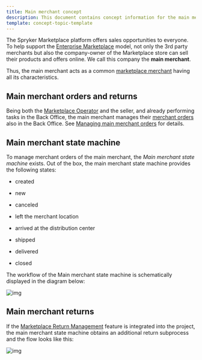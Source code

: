 ```yaml
---
title: Main merchant concept
description: This document contains concept information for the main merchant in the Spryker Commerce OS.
template: concept-topic-template
---
```


The Spryker Marketplace platform offers sales opportunities to everyone. To help support the [Enterprise Marketplace](/docs/marketplace/user/intro-to-the-spryker-marketplace/marketplace-concept.html) model, not only the 3rd party merchants but also the company-owner of the Marketplace store can sell their products and offers online. We call this company the **main merchant**.

Thus, the main merchant acts as a common [marketplace merchant](/docs/marketplace/user/features/{{page.version}}/marketplace-merchant-feature-overview/marketplace-merchant-feature-overview.html) having all its characteristics.

## Main merchant orders and returns

Being both the [Marketplace Operator](/docs/marketplace/user/intro-to-the-spryker-marketplace/marketplace-personas.html) and the seller, and already performing tasks in the Back Office, the main merchant manages their [merchant orders](/docs/marketplace/user/features/{{page.version}}/marketplace-order-management-feature-overview/merchant-order-overview.html) also in the Back Office. See [Managing main merchant orders](/docs/marketplace/user/merchant-portal-user-guides/{{page.version}}/orders/managing-merchant-orders.html) for details.

## Main merchant state machine

To manage merchant orders of the main merchant, the *Main merchant state machine* exists. Out of the box, the main merchant state machine provides the following states:

- created

- new

- canceled

- left the merchant location

- arrived at the distribution center

- shipped

- delivered

- closed



The workflow of the Main merchant state machine is schematically displayed in the diagram below:

![img](https://spryker.s3.eu-central-1.amazonaws.com/docs/Marketplace/user+guides/Features/Marketplace+Merchant/Main+merchant+concept/main-merchant-state-machine-new.png)

## Main merchant returns

If the [Marketplace Return Management](/docs/marketplace/user/features/{{page.version}}/marketplace-return-management-feature-overview.html) feature is integrated into the project, the main merchant state machine obtains an additional return subprocess and the flow looks like this:

![img](https://spryker.s3.eu-central-1.amazonaws.com/docs/Marketplace/user+guides/Features/Marketplace+Merchant/Main+merchant+concept/marketplace-main-merchant-return-process.png)
